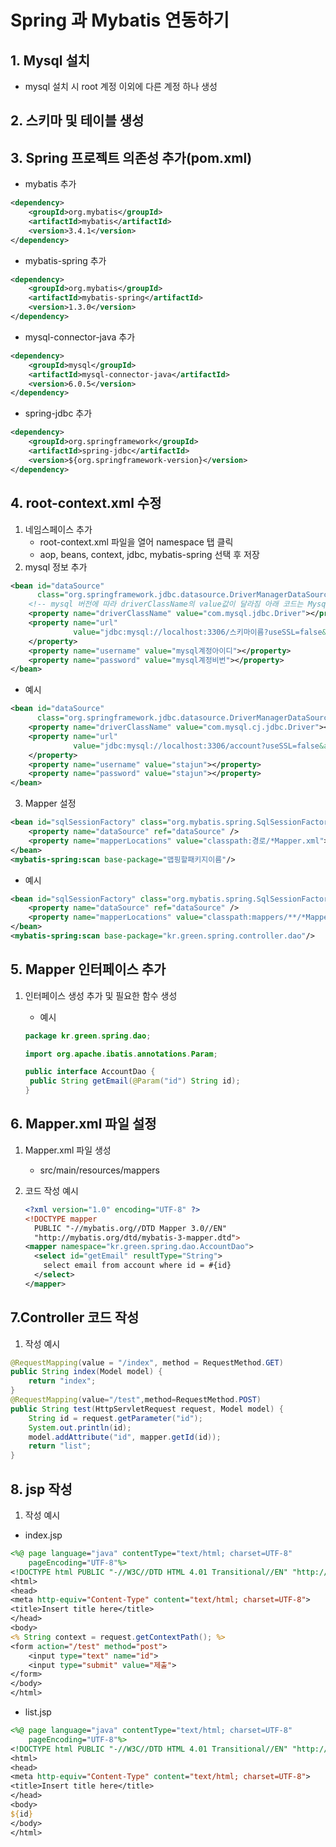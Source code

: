 # Spring 과 Mybatis 연동하기

## 1. Mysql 설치

- mysql 설치 시 root 계정 이외에 다른 계정 하나 생성

## 2. 스키마 및 테이블 생성

## 3. Spring 프로젝트 의존성 추가(pom.xml)

* mybatis 추가

```xml
<dependency>
    <groupId>org.mybatis</groupId>
    <artifactId>mybatis</artifactId>
    <version>3.4.1</version>
</dependency>
```

* mybatis-spring 추가

```xml
<dependency>
    <groupId>org.mybatis</groupId>
    <artifactId>mybatis-spring</artifactId>
    <version>1.3.0</version>
</dependency>
```

* mysql-connector-java 추가

```xml
<dependency>
    <groupId>mysql</groupId>
    <artifactId>mysql-connector-java</artifactId>
    <version>6.0.5</version>
</dependency>
```

* spring-jdbc 추가

```xml
<dependency>
    <groupId>org.springframework</groupId>
    <artifactId>spring-jdbc</artifactId>
    <version>${org.springframework-version}</version>
</dependency>
```

## 4. root-context.xml 수정

1. 네임스페이스 추가 
   - root-context.xml 파일을 열어 namespace 탭 클릭
   - aop, beans, context, jdbc, mybatis-spring 선택 후 저장
2. mysql 정보 추가

```xml
<bean id="dataSource"
      class="org.springframework.jdbc.datasource.DriverManagerDataSource">
    <!-- mysql 버전에 따라 driverClassName의 value값이 달라짐 아래 코드는 Mysql 8기준 -->
    <property name="driverClassName" value="com.mysql.jdbc.Driver"></property>
    <property name="url"
              value="jdbc:mysql://localhost:3306/스키마이름?useSSL=false&amp;serverTimezone=UTC">
    </property>
    <property name="username" value="mysql계정아이디"></property>
    <property name="password" value="mysql계정비번"></property>
</bean> 
```

- 예시

```xml
<bean id="dataSource"
      class="org.springframework.jdbc.datasource.DriverManagerDataSource">
    <property name="driverClassName" value="com.mysql.cj.jdbc.Driver"></property>
    <property name="url"
              value="jdbc:mysql://localhost:3306/account?useSSL=false&amp;serverTimezone=UTC">
    </property>
    <property name="username" value="stajun"></property>
    <property name="password" value="stajun"></property>
</bean>  
```

3. Mapper 설정

```xml
<bean id="sqlSessionFactory" class="org.mybatis.spring.SqlSessionFactoryBean">
    <property name="dataSource" ref="dataSource" />
    <property name="mapperLocations" value="classpath:경로/*Mapper.xml"></property>
</bean>
<mybatis-spring:scan base-package="맵핑할패키지이름"/>
```

- 예시

```xml
<bean id="sqlSessionFactory" class="org.mybatis.spring.SqlSessionFactoryBean">
    <property name="dataSource" ref="dataSource" />
    <property name="mapperLocations" value="classpath:mappers/**/*Mapper.xml"></property>
</bean>
<mybatis-spring:scan base-package="kr.green.spring.controller.dao"/>
```

## 5. Mapper 인터페이스 추가

1. 인터페이스 생성 추가 및 필요한 함수 생성

   - 예시 

   ```java
   package kr.green.spring.dao;
   
   import org.apache.ibatis.annotations.Param;
   
   public interface AccountDao {
   	public String getEmail(@Param("id") String id);
   }
   
   ```

   

## 6. Mapper.xml 파일 설정

1. Mapper.xml 파일 생성

   - src/main/resources/mappers

2. 코드 작성 예시

   ```xml
   <?xml version="1.0" encoding="UTF-8" ?>
   <!DOCTYPE mapper
     PUBLIC "-//mybatis.org//DTD Mapper 3.0//EN"
     "http://mybatis.org/dtd/mybatis-3-mapper.dtd">
   <mapper namespace="kr.green.spring.dao.AccountDao">
     <select id="getEmail" resultType="String">
       select email from account where id = #{id}
     </select>
   </mapper>
   ```



## 7.Controller 코드 작성

1. 작성 예시

```java
@RequestMapping(value = "/index", method = RequestMethod.GET)
public String index(Model model) {
    return "index";
}
@RequestMapping(value="/test",method=RequestMethod.POST)
public String test(HttpServletRequest request, Model model) {
    String id = request.getParameter("id");
    System.out.println(id);
    model.addAttribute("id", mapper.getId(id));
    return "list";
}
```

## 8. jsp 작성

1. 작성 예시

- index.jsp

```jsp
<%@ page language="java" contentType="text/html; charset=UTF-8"
    pageEncoding="UTF-8"%>
<!DOCTYPE html PUBLIC "-//W3C//DTD HTML 4.01 Transitional//EN" "http://www.w3.org/TR/html4/loose.dtd">
<html>
<head>
<meta http-equiv="Content-Type" content="text/html; charset=UTF-8">
<title>Insert title here</title>
</head>
<body>
<% String context = request.getContextPath(); %>
<form action="/test" method="post">
	<input type="text" name="id">
	<input type="submit" value="제출">
</form>
</body>
</html>
```

- list.jsp

```jsp
<%@ page language="java" contentType="text/html; charset=UTF-8"
    pageEncoding="UTF-8"%>
<!DOCTYPE html PUBLIC "-//W3C//DTD HTML 4.01 Transitional//EN" "http://www.w3.org/TR/html4/loose.dtd">
<html>
<head>
<meta http-equiv="Content-Type" content="text/html; charset=UTF-8">
<title>Insert title here</title>
</head>
<body>
${id}
</body>
</html>
```



